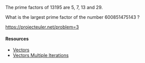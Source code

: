 The prime factors of 13195 are 5, 7, 13 and 29.

What is the largest prime factor of the number 600851475143 ?

https://projecteuler.net/problem=3

#### Resources
- [Vectors](https://learning-rust.github.io/docs/b1.vectors.html)
- [Vectors Multiple Iterations](https://old.reddit.com/r/rust/comments/3s2obn/multiple_iterations_over_same_vector/)
